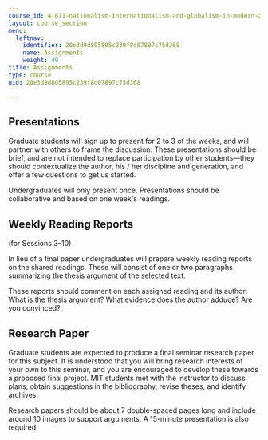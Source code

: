 ```yaml
---
course_id: 4-671-nationalism-internationalism-and-globalism-in-modern-art-spring-2016
layout: course_section
menu:
  leftnav:
    identifier: 20e3d9d805895c239f8d07897c75d368
    name: Assignments
    weight: 40
title: Assignments
type: course
uid: 20e3d9d805895c239f8d07897c75d368

---
```


Presentations
-------------

Graduate students will sign up to present for 2 to 3 of the weeks, and will partner with others to frame the discussion. These presentations should be brief, and are not intended to replace participation by other students—they should contextualize the author, his / her discipline and generation, and offer a few questions to get us started.

Undergraduates will only present once. Presentations should be collaborative and based on one week's readings.

Weekly Reading Reports
----------------------

(for Sessions 3–10)

In lieu of a final paper undergraduates will prepare weekly reading reports on the shared readings. These will consist of one or two paragraphs summarizing the thesis argument of the selected text.

These reports should comment on each assigned reading and its author: What is the thesis argument? What evidence does the author adduce? Are you convinced?

Research Paper
--------------

Graduate students are expected to produce a final seminar research paper for this subject. It is understood that you will bring research interests of your own to this seminar, and you are encouraged to develop these towards a proposed final project. MIT students met with the instructor to discuss plans, obtain suggestions in the bibliography, revise theses, and identify archives.

Research papers should be about 7 double-spaced pages long and include around 10 images to support arguments. A 15-minute presentation is also required.